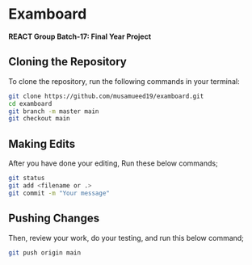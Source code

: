# Examboard
**REACT Group Batch-17: Final Year Project**

## Cloning the Repository

To clone the repository, run the following commands in your terminal:

```bash
git clone https://github.com/musamueed19/examboard.git
cd examboard
git branch -m master main
git checkout main
```
## Making Edits
After you have done your editing, Run these below commands;
```bash
git status
git add <filename or .>
git commit -m "Your message"
```
## Pushing Changes
Then, review your work, do your testing, and run this below command;
```bash
git push origin main
```
